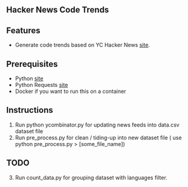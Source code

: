 ## Hacker News Code Trends

## Features

- Generate code trends based on YC Hacker News [site][ychn].

## Prerequisites

- Python [site][python]
- Python Requests [site][requests]
- Docker if you want to run this on a container

## Instructions

1. Run python ycombinator.py for updating news feeds into data.csv dataset file
2. Run pre_process.py for clean / tiding-up into new dataset file ( use python pre_process.py > [some_file_name])


## TODO

3. Run count_data.py for grouping dataset with languages filter. 

[ychn]: http://news.ycombinator.com
[python]: https://www.python.org/downloads/
[requests]: http://docs.python-requests.org/en/latest/
[docker]: https://www.docker.com/